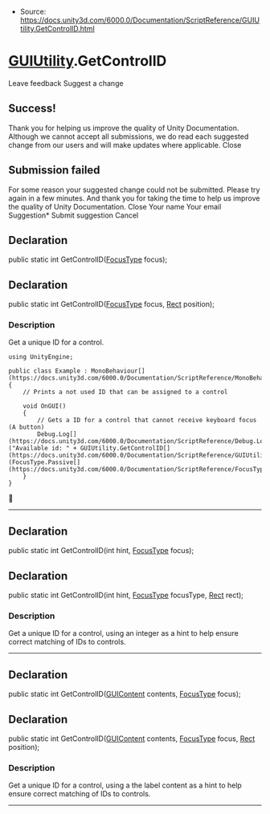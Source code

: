 * Source: https://docs.unity3d.com/6000.0/Documentation/ScriptReference/GUIUtility.GetControlID.html

#  [GUIUtility](https://docs.unity3d.com/6000.0/Documentation/ScriptReference/GUIUtility.html).GetControlID
Leave feedback
Suggest a change
## Success!
Thank you for helping us improve the quality of Unity Documentation. Although we cannot accept all submissions, we do read each suggested change from our users and will make updates where applicable.
Close
## Submission failed
For some reason your suggested change could not be submitted. Please <a>try again</a> in a few minutes. And thank you for taking the time to help us improve the quality of Unity Documentation.
Close
Your name Your email Suggestion* Submit suggestion
Cancel
## Declaration
public static int GetControlID([FocusType](https://docs.unity3d.com/6000.0/Documentation/ScriptReference/FocusType.html) focus); 
## Declaration
public static int GetControlID([FocusType](https://docs.unity3d.com/6000.0/Documentation/ScriptReference/FocusType.html) focus, [Rect](https://docs.unity3d.com/6000.0/Documentation/ScriptReference/Rect.html) position); 
### Description
Get a unique ID for a control.
```
using UnityEngine;  
  
public class Example : MonoBehaviour[](https://docs.unity3d.com/6000.0/Documentation/ScriptReference/MonoBehaviour.html)
{
    // Prints a not used ID that can be assigned to a control  
  
    void OnGUI()
    {
        // Gets a ID for a control that cannot receive keyboard focus (A button)
        Debug.Log[](https://docs.unity3d.com/6000.0/Documentation/ScriptReference/Debug.Log.html)("Available id: " + GUIUtility.GetControlID[](https://docs.unity3d.com/6000.0/Documentation/ScriptReference/GUIUtility.GetControlID.html)(FocusType.Passive[](https://docs.unity3d.com/6000.0/Documentation/ScriptReference/FocusType.Passive.html)));
    }
}

```

* * *
## Declaration
public static int GetControlID(int hint, [FocusType](https://docs.unity3d.com/6000.0/Documentation/ScriptReference/FocusType.html) focus); 
## Declaration
public static int GetControlID(int hint, [FocusType](https://docs.unity3d.com/6000.0/Documentation/ScriptReference/FocusType.html) focusType, [Rect](https://docs.unity3d.com/6000.0/Documentation/ScriptReference/Rect.html) rect); 
### Description
Get a unique ID for a control, using an integer as a hint to help ensure correct matching of IDs to controls.
* * *
## Declaration
public static int GetControlID([GUIContent](https://docs.unity3d.com/6000.0/Documentation/ScriptReference/GUIContent.html) contents, [FocusType](https://docs.unity3d.com/6000.0/Documentation/ScriptReference/FocusType.html) focus); 
## Declaration
public static int GetControlID([GUIContent](https://docs.unity3d.com/6000.0/Documentation/ScriptReference/GUIContent.html) contents, [FocusType](https://docs.unity3d.com/6000.0/Documentation/ScriptReference/FocusType.html) focus, [Rect](https://docs.unity3d.com/6000.0/Documentation/ScriptReference/Rect.html) position); 
### Description
Get a unique ID for a control, using a the label content as a hint to help ensure correct matching of IDs to controls.
* * *
